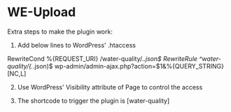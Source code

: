WE-Upload
=========

Extra steps to make the plugin work:
1. Add below lines to WordPress' .htaccess

RewriteCond %{REQUEST_URI} /water-quality/.*\.json$
RewriteRule ^water-quality/(.*\.json)$ wp-admin/admin-ajax.php?action=$1&%{QUERY_STRING} [NC,L]

2. Use WordPress' Visibility attribute of Page to control the access

3. The shortcode to trigger the plugin is [water-quality]
